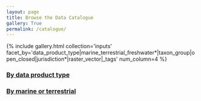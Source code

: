 ```yaml
---
layout: page
title: Browse the Data Catalogue
gallery: True
permalink: /catalogue/
---
```


{% include gallery.html collection='inputs' facet_by='data_product_type|marine_terrestrial_freshwater*|taxon_group|open_closed|jurisdiction*|raster_vector|_tags' num_column=4 %}

### [By data product type](../product-type-facet)

### [By marine or terrestrial](../marine-terrestrial-facet)
